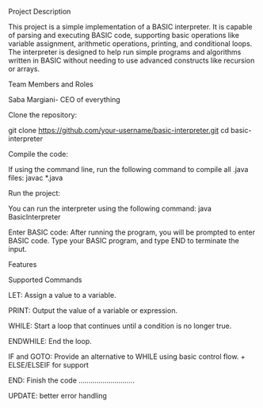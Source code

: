 
  Project Description
  
This project is a simple implementation of a BASIC interpreter. It is capable of parsing and executing BASIC code, supporting basic operations like variable assignment, arithmetic operations, printing, and conditional loops. The interpreter is designed to help run simple programs and algorithms written in BASIC without needing to use advanced constructs like recursion or arrays.


  Team Members and Roles
  
Saba Margiani- CEO of everything


  Clone the repository:
  
git clone https://github.com/your-username/basic-interpreter.git
cd basic-interpreter

  Compile the code:
  
If using the command line, run the following command to compile all .java files:
javac *.java

  Run the project:
  
You can run the interpreter using the following command:
java BasicInterpreter

  Enter BASIC code:
After running the program, you will be prompted to enter BASIC code. Type your BASIC program, and type END to terminate the input.


  Features
  
  Supported Commands
  
LET: Assign a value to a variable.

PRINT: Output the value of a variable or expression.

WHILE: Start a loop that continues until a condition is no longer true.

ENDWHILE: End the loop.

IF and GOTO: Provide an alternative to WHILE using basic control flow. + ELSE/ELSEIF for support

END: Finish the code
............................

UPDATE: better error handling
